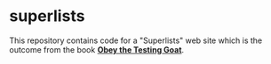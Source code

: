 # superlists
This repository contains code for a "Superlists" web site which is the outcome from the book [**Obey the Testing Goat**](http://www.obeythetestinggoat.com/).

